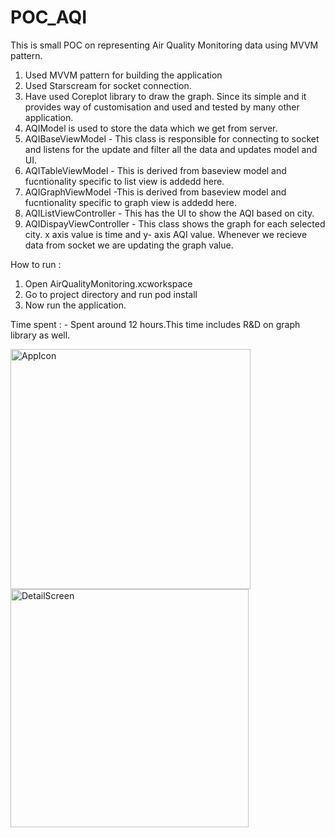 # POC_AQI
This is small POC on representing  Air Quality Monitoring data using MVVM pattern.

1. Used MVVM pattern for building the application
2. Used Starscream  for socket connection.
3. Have used Coreplot library to draw the graph. Since its simple and it provides way of customisation and used and tested by many other application.
4. AQIModel is used to store the data which we get from server.
5. AQIBaseViewModel - This class is responsible for connecting to socket and listens for the update and filter all the data and updates model and UI.
6. AQITableViewModel - This is derived from baseview model and fucntionality specific to list view is addedd here.
7. AQIGraphViewModel -This is derived from baseview model and fucntionality specific to graph view is addedd here.
8. AQIListViewController - This has the UI to show the AQI based on city. 
9. AQIDispayViewController - This class shows the graph for each selected city. x axis value is time and y- axis AQI value. Whenever we recieve data from socket we are updating the graph value.

How to run : 

1. Open AirQualityMonitoring.xcworkspace
2. Go to project directory and run pod install
3. Now run the application.


Time spent : - Spent around 12 hours.This time includes R&D on graph library as well. 


<img width="384" alt="AppIcon" src="https://user-images.githubusercontent.com/5120415/144841097-915387a9-80f7-4c01-9c91-4b3a403fd5a2.png">

<img width="381" alt="DetailScreen" src="https://user-images.githubusercontent.com/5120415/144841659-56879213-a720-4464-a053-14f12a9e74a9.png">


